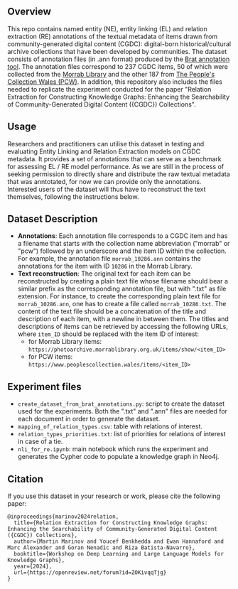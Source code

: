 ## Overview
This repo contains named entity (NE), entity linking (EL) and relation extraction (RE) annotations of the textual metadata of items drawn from community-generated digital content (CGDC): digital-born historical/cultural archive collections that have been developed by communities. The dataset consists of annotation files (in .ann format) produced by the [Brat annotation tool](https://brat.nlplab.org). The annotation files correspond to 237 CGDC items, 50 of which were collected from the [Morrab Library](https://morrablibrary.org.uk/) and the other 187 from [The People's Collection Wales (PCW)](https://www.peoplescollection.wales/). In addition, this repository also includes the files needed to replicate the experiment conducted for the paper "Relation Extraction for Constructing Knowledge Graphs: Enhancing the Searchability of Community-Generated Digital Content ({CGDC}) Collections".

## Usage
Researchers and practitioners can utilise this dataset in testing and evaluating Entity Linking and Relation Extraction models on CGDC metadata. It provides a set of annotations that can serve as a benchmark for assessing EL / RE model performance. As we are still in the process of seeking permission to directly share and distribute the raw textual metadata that was anntotated, for now we can provide only the annotations. Interested users of the dataset will thus have to reconstruct the text themselves, following the instructions below.

## Dataset Description
- **Annotations**: Each annotation file corresponds to a CGDC item and has a filename that starts with the collection name abbreviation ("morrab" or "pcw") followed by an underscore and the item ID within the collection. For example, the annotation file `morrab_10286.ann` contains the annotations for the item with ID `10286` in the Morrab Library. 
- **Text reconstruction**: The original text for each item can be reconstructed by creating a plain text file whose filename should bear a similar prefix as the corresponding annotation file, but with ".txt" as file extension. For instance, to create the corresponding plain text file for `morrab_10286.ann`, one has to create a file called `morrab_10286.txt`. The content of the text file should be a concatenation of the title and description of each item, with a newline in between them. The titles and descriptions of items can be retrieved by accessing the following URLs, where `item_ID` should be replaced with the item ID of interest:
  - for Morrab Library items: `https://photoarchive.morrablibrary.org.uk/items/show/<item_ID>`
  - for PCW items: `https://www.peoplescollection.wales/items/<item_ID>`

## Experiment files
- `create_dataset_from_brat_annotations.py`: script to create the dataset used for the experiments. Both the ".txt" and ".ann" files are needed for each document in order to generate the dataset.
- `mapping_of_relation_types.csv`: table with relations of interest.
- `relation_types_priorities.txt`: list of priorities for relations of interest in case of a tie.
- `nli_for_re.ipynb`: main notebook which runs the experiment and generates the Cypher code to populate a knowledge graph in Neo4j.

## Citation
If you use this dataset in your research or work, please cite the following paper:
```
@inproceedings{marinov2024relation,
  title={Relation Extraction for Constructing Knowledge Graphs: Enhancing the Searchability of Community-Generated Digital Content ({CGDC}) Collections},
  author={Martin Marinov and Youcef Benkhedda and Ewan Hannaford and Marc Alexander and Goran Nenadic and Riza Batista-Navarro},
  booktitle={Workshop on Deep Learning and Large Language Models for Knowledge Graphs},
  year={2024},
  url={https://openreview.net/forum?id=ZOKivqqTjg}
}
```

